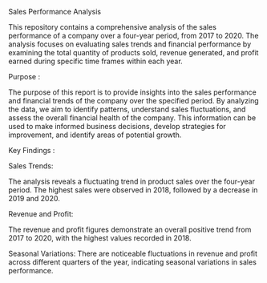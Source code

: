 Sales Performance Analysis


This repository contains a comprehensive analysis of the sales performance of a company over a four-year period, from 2017 to 2020. The analysis focuses on evaluating sales trends and financial performance by examining the total quantity of products sold, revenue generated, and profit earned during specific time frames within each year.



Purpose :


The purpose of this report is to provide insights into the sales performance and financial trends of the company over the specified period. By analyzing the data, we aim to identify patterns, understand sales fluctuations, and assess the overall financial health of the company. This information can be used to make informed business decisions, develop strategies for improvement, and identify areas of potential growth.




Key Findings :


Sales Trends:

The analysis reveals a fluctuating trend in product sales over the four-year period. The highest sales were observed in 2018, followed by a decrease in 2019 and 2020.


Revenue and Profit: 

The revenue and profit figures demonstrate an overall positive trend from 2017 to 2020, with the highest values recorded in 2018.

Seasonal Variations:
There are noticeable fluctuations in revenue and profit across different quarters of the year, indicating seasonal variations in sales performance.
